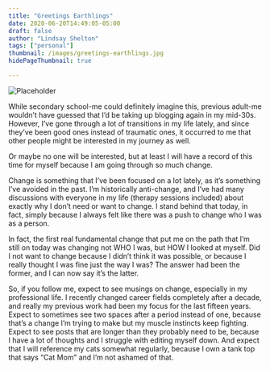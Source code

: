 ```yaml
---
title: "Greetings Earthlings"
date: 2020-06-20T14:49:05-05:00
draft: false
author: "Lindsay Shelton"
tags: ["personal"]
thumbnail: /images/greetings-earthlings.jpg
hidePageThumbnail: true

---
```


![Placeholder](/images/greetings-earthlings.jpg)

While secondary school-me could definitely imagine this, previous adult-me wouldn’t have guessed that I’d be taking up blogging again in my mid-30s. However, I’ve gone through a lot of transitions in my life lately, and since they’ve been good ones instead of traumatic ones, it occurred to me that other people might be interested in my journey as well.

Or maybe no one will be interested, but at least I will have a record of this time for myself because I am going through so much change.

Change is something that I’ve been focused on a lot lately, as it’s something I’ve avoided in the past. I’m historically anti-change, and I’ve had many discussions with everyone in my life (therapy sessions included) about exactly why I don’t need or want to change. I stand behind that today, in fact, simply because I always felt like there was a push to change who I was as a person.

In fact, the first real fundamental change that put me on the path that I’m still on today was changing not WHO I was, but HOW I looked at myself. Did I not want to change because I didn’t think it was possible, or because I really thought I was fine just the way I was? The answer had been the former, and I can now say it’s the latter.

So, if you follow me, expect to see musings on change, especially in my professional life. I recently changed career fields completely after a decade, and really my previous work had been my focus for the last fifteen years. Expect to sometimes see two spaces after a period instead of one, because that’s a change I’m trying to make but my muscle instincts keep fighting. Expect to see posts that are longer than they probably need to be, because I have a lot of thoughts and I struggle with editing myself down. And expect that I will reference my cats somewhat regularly, because I own a tank top that says “Cat Mom” and I’m not ashamed of that.

<!-- Google tag (gtag.js) -->
<script async src="https://www.googletagmanager.com/gtag/js?id=G-CN3PDT3T20"></script>
<script>
  window.dataLayer = window.dataLayer || [];
  function gtag(){dataLayer.push(arguments);}
  gtag('js', new Date());

  gtag('config', 'G-CN3PDT3T20');
</script>